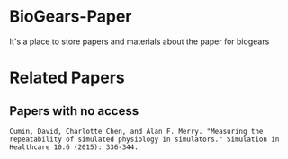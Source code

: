 # BioGears-Paper
It's a place to store papers and materials about the paper for biogears


# Related Papers
## Papers with no access

    Cumin, David, Charlotte Chen, and Alan F. Merry. "Measuring the repeatability of simulated physiology in simulators." Simulation in Healthcare 10.6 (2015): 336-344.
